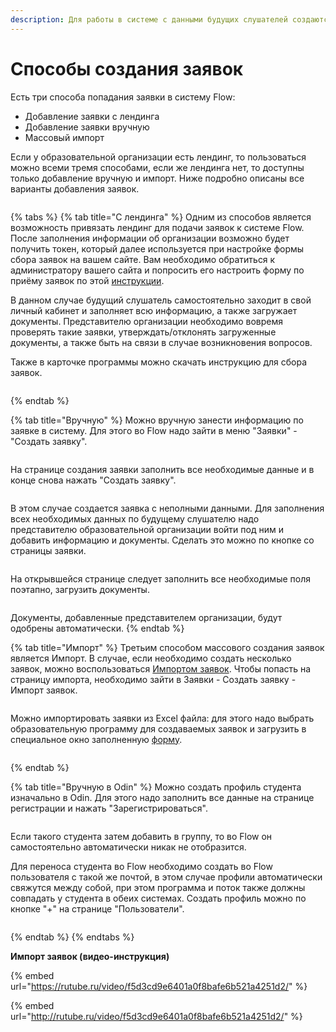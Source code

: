 ```yaml
---
description: Для работы в системе с данными будущих слушателей создаются заявки
---
```


# Способы создания заявок

Есть три способа попадания заявки в систему Flow:

* Добавление заявки с лендинга
* Добавление заявки вручную
* Массовый импорт

Если у образовательной организации есть лендинг, то пользоваться можно всеми тремя способами, если же лендинга нет, то доступны только добавление вручную и импорт. Ниже подробно описаны все варианты добавления заявок.

<figure><img src="../../.gitbook/assets/image (19).png" alt=""><figcaption></figcaption></figure>

{% tabs %}
{% tab title="С лендинга" %}
Одним из способов является возможность привязать лендинг для подачи заявок к системе Flow. После заполнения информации об организации возможно будет получить токен, который далее используется при настройке формы сбора заявок на вашем сайте. Вам необходимо обратиться к администратору вашего сайта и попросить его настроить форму по приёму заявок по этой [инструкции](../../organizaciya/token-organizacii/forma-sbora-zayavok-na-saite-organizacii.md).

В данном случае будущий слушатель самостоятельно заходит в свой личный кабинет и заполняет всю информацию, а также загружает документы. Представителю организации необходимо вовремя проверять такие заявки, утверждать/отклонять загруженные документы, а также быть на связи в случае возникновения вопросов.

Также в карточке программы можно скачать инструкцию для сбора заявок.

<figure><img src="../../.gitbook/assets/image (158).png" alt=""><figcaption></figcaption></figure>
{% endtab %}

{% tab title="Вручную" %}
Можно вручную занести информацию по заявке в систему. Для этого во Flow надо зайти в меню "Заявки" - "Создать заявку".

<figure><img src="../../.gitbook/assets/image (22).png" alt=""><figcaption></figcaption></figure>

На странице создания заявки заполнить все необходимые данные и в конце снова нажать "Создать заявку".

<figure><img src="../../.gitbook/assets/image (23).png" alt=""><figcaption></figcaption></figure>

В этом случае создается заявка с неполными данными. Для заполнения всех необходимых данных по будущему слушателю надо представителю образовательной организации войти под ним и добавить информацию и документы. Сделать это можно по кнопке со страницы заявки.&#x20;

<figure><img src="../../.gitbook/assets/image (24).png" alt=""><figcaption></figcaption></figure>

На открывшейся странице следует заполнить все необходимые поля поэтапно, загрузить документы.&#x20;

<figure><img src="../../.gitbook/assets/image (26).png" alt=""><figcaption></figcaption></figure>

Документы, добавленные представителем организации, будут одобрены автоматически.&#x20;
{% endtab %}

{% tab title="Импорт" %}
Третьим способом массового создания заявок является Импорт. В случае, если необходимо создать несколько заявок, можно воспользоваться [Импортом заявок](https://web.flow-crm.study/Requests/ImportRequests). Чтобы попасть на страницу импорта, необходимо зайти в Заявки - Создать заявку - Импорт заявок.

<figure><img src="../../.gitbook/assets/image (20).png" alt=""><figcaption></figcaption></figure>

Можно импортировать заявки из Excel файла: для этого надо выбрать образовательную программу для создаваемых заявок и загрузить в специальное окно заполненную [форму](https://web.flow-crm.study/files/Requests_form.xlsx).

<figure><img src="../../.gitbook/assets/image (21).png" alt=""><figcaption></figcaption></figure>
{% endtab %}

{% tab title="Вручную в Odin" %}
Можно создать профиль студента изначально в Odin. Для этого надо заполнить все данные на странице регистрации и нажать "Зарегистрироваться".&#x20;

<figure><img src="../../.gitbook/assets/image (7).png" alt=""><figcaption></figcaption></figure>

Если такого студента затем добавить в группу, то во Flow он самостоятельно автоматически никак не отобразится.&#x20;

Для переноса студента во Flow необходимо создать во Flow пользователя с такой же почтой, в этом случае профили автоматически свяжутся между собой, при этом программа и поток также должны совпадать у студента в обеих системах. Создать профиль можно по кнопке "+" на странице "Пользователи".

<figure><img src="../../.gitbook/assets/image (8).png" alt=""><figcaption></figcaption></figure>
{% endtab %}
{% endtabs %}



**Импорт заявок (видео-инструкция)**

{% embed url="https://rutube.ru/video/f5d3cd9e6401a0f8bafe6b521a4251d2/" %}

{% embed url="http://rutube.ru/video/f5d3cd9e6401a0f8bafe6b521a4251d2/" %}
